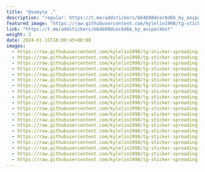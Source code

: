 ```yaml
---
title: "@somyta ."
description: "regular: https://t.me/addstickers/b64b98dcec6d6b_by_anipackbot"
featured_image: "https://raw.githubusercontent.com/kylelin1998/tg-sticker-spreading-worldwide-images/main/img/4ac6128e-57ab-4eba-94c6-9e8228523c5e.jpg"
link: "https://t.me/addstickers/b64b98dcec6d6b_by_anipackbot"
weight: 3
date: 2024-01-15T16:09:45+08:00
images:
  - https://raw.githubusercontent.com/kylelin1998/tg-sticker-spreading-worldwide-images/main/img/4ac6128e-57ab-4eba-94c6-9e8228523c5e.jpg
  - https://raw.githubusercontent.com/kylelin1998/tg-sticker-spreading-worldwide-images/main/img/c00846e3-b6d7-4c64-a66a-9803c33f3e9d.jpg
  - https://raw.githubusercontent.com/kylelin1998/tg-sticker-spreading-worldwide-images/main/img/855217df-5657-4654-b00b-663e0fd833ce.jpg
  - https://raw.githubusercontent.com/kylelin1998/tg-sticker-spreading-worldwide-images/main/img/8e4a84d3-f1a9-4786-9949-ad71949ea6f5.jpg
  - https://raw.githubusercontent.com/kylelin1998/tg-sticker-spreading-worldwide-images/main/img/10cd80fd-07c2-45fd-ae12-d265b8115e60.jpg
  - https://raw.githubusercontent.com/kylelin1998/tg-sticker-spreading-worldwide-images/main/img/7bf459a1-6b7f-4333-92c9-462dc83f7264.jpg
  - https://raw.githubusercontent.com/kylelin1998/tg-sticker-spreading-worldwide-images/main/img/7528d144-7ac9-4120-94f3-650364ec1be2.jpg
  - https://raw.githubusercontent.com/kylelin1998/tg-sticker-spreading-worldwide-images/main/img/ad264d7a-1e58-43be-a39f-2f7fb7007f8c.jpg
  - https://raw.githubusercontent.com/kylelin1998/tg-sticker-spreading-worldwide-images/main/img/68a78452-065e-4289-b924-84733ed8ec0f.jpg
  - https://raw.githubusercontent.com/kylelin1998/tg-sticker-spreading-worldwide-images/main/img/52fb0651-76bb-4e71-9e53-e50e4b532dd4.jpg
  - https://raw.githubusercontent.com/kylelin1998/tg-sticker-spreading-worldwide-images/main/img/44988546-0670-457a-9375-7c0986d79fb9.jpg
  - https://raw.githubusercontent.com/kylelin1998/tg-sticker-spreading-worldwide-images/main/img/5821698f-7670-4fac-a6c9-4a15a025a333.jpg
  - https://raw.githubusercontent.com/kylelin1998/tg-sticker-spreading-worldwide-images/main/img/e7a32240-6f38-4d0d-88b8-85db1f332203.jpg
  - https://raw.githubusercontent.com/kylelin1998/tg-sticker-spreading-worldwide-images/main/img/778e6739-498f-4f52-afc9-4274d01ab3e4.jpg
  - https://raw.githubusercontent.com/kylelin1998/tg-sticker-spreading-worldwide-images/main/img/4c2fc52c-e6d4-4a59-a221-10ec3cf8f444.jpg
  - https://raw.githubusercontent.com/kylelin1998/tg-sticker-spreading-worldwide-images/main/img/017b1c7b-5729-4311-bcb5-58692203256c.jpg
  - https://raw.githubusercontent.com/kylelin1998/tg-sticker-spreading-worldwide-images/main/img/1d193629-ab80-42c2-bf90-05862b2e3fdf.jpg
  - https://raw.githubusercontent.com/kylelin1998/tg-sticker-spreading-worldwide-images/main/img/29c95107-52df-44c6-858f-3f81c8efb29b.jpg
  - https://raw.githubusercontent.com/kylelin1998/tg-sticker-spreading-worldwide-images/main/img/c4abbba2-8521-4d4b-b058-78c6eb90b5ac.jpg
  - https://raw.githubusercontent.com/kylelin1998/tg-sticker-spreading-worldwide-images/main/img/2df6b5d7-a770-44f4-84ac-ff9549f81361.jpg
---
```

